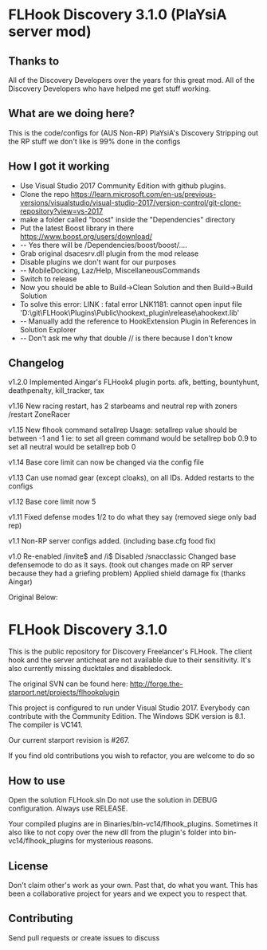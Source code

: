 FLHook Discovery 3.1.0 (PlaYsiA server mod)
=============

Thanks to
-------

All of the Discovery Developers over the years for this great mod.
All of the Discovery Developers who have helped me get stuff working.


What are we doing here?
-------

This is the code/configs for (AUS Non-RP) PlaYsiA's Discovery
Stripping out the RP stuff we don't like is 99% done in the configs


How I got it working
-------

- Use Visual Studio 2017 Community Edition with github plugins.
- Clone  the repo https://learn.microsoft.com/en-us/previous-versions/visualstudio/visual-studio-2017/version-control/git-clone-repository?view=vs-2017
- make a folder called "boost" inside the "Dependencies" directory
- Put the latest Boost library in there https://www.boost.org/users/download/
- -- Yes there will be /Dependencies/boost/boost/....
- Grab original dsacesrv.dll plugin from the mod release
- Disable plugins we don't want for our purposes
- -- MobileDocking, Laz/Help, MiscellaneousCommands
- Switch to release
- Now you should be able to Build->Clean Solution and then Build->Build Solution
- To solve this error: LINK : fatal error LNK1181: cannot open input file 'D:\git\FLHook\\Plugins\Public\hookext_plugin\release\ahookext.lib'
- -- Manually add the reference to HookExtension Plugin in References in Solution Explorer
- -- Don't ask me why that double // is there because I don't know

Changelog
-------

v1.2.0
Implemented Aingar's FLHook4 plugin ports.
afk, betting, bountyhunt, deathpenalty, kill_tracker, tax

v1.16
New racing restart, has 2 starbeams and neutral rep with zoners
/restart ZoneRacer

v1.15
New flhook command setallrep
Usage: setallrep <charname> <value>
value should be between -1 and 1
ie: to set all green command would be setallrep bob 0.9
to set all neutral would be setallrep bob 0

v1.14
Base core limit can now be changed via the config file

v1.13
Can use nomad gear (except cloaks), on all IDs.
Added restarts to the configs

v1.12
Base core limit now 5

v1.11
Fixed defense modes 1/2 to do what they say (removed siege only bad rep)

v1.1
Non-RP server configs added. (including base.cfg food fix)

v1.0
Re-enabled /invite$ and /i$
Disabled /snacclassic
Changed base defensemode to do as it says. (took out changes made on RP server because they had a griefing problem)
Applied shield damage fix (thanks Aingar)


Original Below:


FLHook Discovery 3.1.0
=============

This is the public repository for Discovery Freelancer's FLHook.
The client hook and the server anticheat are not available due to their sensitivity.
It's also currently missing ducktales and disabledock.

The original SVN can be found here: http://forge.the-starport.net/projects/flhookplugin

This project is configured to run under Visual Studio 2017. Everybody can contribute with the Community Edition.
The Windows SDK version is 8.1. 
The compiler is VC141.

Our current starport revision is #267.

If you find old contributions you wish to refactor, you are welcome to do so

How to use
-------

Open the solution FLHook.sln
Do not use the solution in DEBUG configuration. Always use RELEASE.

Your compiled plugins are in Binaries/bin-vc14/flhook_plugins.
Sometimes it also like to not copy over the new dll from the plugin's folder into bin-vc14/flhook_plugins for mysterious reasons.

License
-------

Don't claim other's work as your own. Past that, do what you want.
This has been a collaborative project for years and we expect you to respect that.

Contributing
------------

Send pull requests or create issues to discuss
